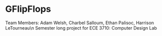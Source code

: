 # GFlipFlops
Team Members: Adam Welsh, Charbel Salloum, Ethan Palisoc, Harrison LeTourneau\n Semester long project for ECE 3710: Computer Design Lab
